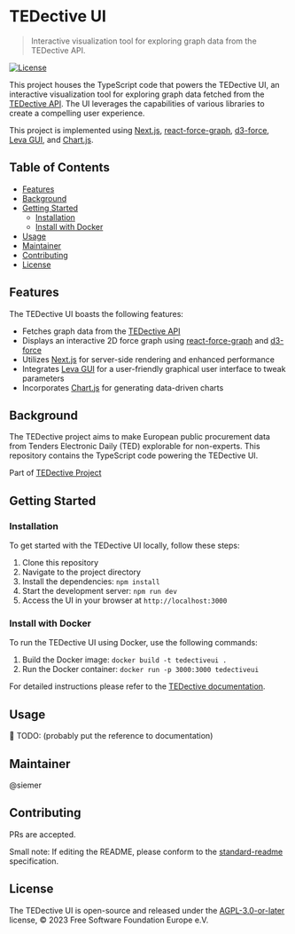 # TEDective UI
> Interactive visualization tool for exploring graph data from the TEDective API.

[![License](https://img.shields.io/badge/License-AGPL--3.0--or--later-blue.svg)](https://www.gnu.org/licenses/agpl-3.0.html)

This project houses the TypeScript code that powers the TEDective UI, an interactive visualization tool for exploring graph data fetched from the [TEDective API](https://git.fsfe.org/TEDective/api/). The UI leverages the capabilities of various libraries to create a compelling user experience.

This project is implemented using [Next.js](https://github.com/vercel/next.js), [react-force-graph](https://github.com/vasturiano/react-force-graph), [d3-force](https://github.com/d3/d3-force), [Leva GUI](https://github.com/pmndrs/leva), and [Chart.js](https://github.com/chartjs/Chart.js).

## Table of Contents

- [Features](#features)
- [Background](#background)
- [Getting Started](#getting-started)
  - [Installation](#installation)
  - [Install with Docker](#install-with-docker)
- [Usage](#usage)
- [Maintainer](#maintainer)
- [Contributing](#contributing)
- [License](#license)

## Features
The TEDective UI boasts the following features:

- Fetches graph data from the [TEDective API](https://git.fsfe.org/TEDective/api/)
- Displays an interactive 2D force graph using [react-force-graph](https://github.com/vasturiano/react-force-graph#input-json-syntax) and [d3-force](https://github.com/d3/d3-force)
- Utilizes [Next.js](https://github.com/vercel/next.js) for server-side rendering and enhanced performance
- Integrates [Leva GUI](https://github.com/pmndrs/leva) for a user-friendly graphical user interface to tweak parameters
- Incorporates [Chart.js](https://github.com/chartjs/Chart.js) for generating data-driven charts

## Background
The TEDective project aims to make European public procurement data from
Tenders Electronic Daily (TED) explorable for non-experts. This repository
contains the TypeScript code powering the TEDective UI.

Part of [TEDective Project](https://tedective.org)

## Getting Started

### Installation

To get started with the TEDective UI locally, follow these steps:

1. Clone this repository
2. Navigate to the project directory
3. Install the dependencies: `npm install`
4. Start the development server: `npm run dev`
5. Access the UI in your browser at `http://localhost:3000`

### Install with Docker

To run the TEDective UI using Docker, use the following commands:

1. Build the Docker image: `docker build -t tedectiveui .`
2. Run the Docker container: `docker run -p 3000:3000 tedectiveui`

For detailed instructions please refer to the [TEDective documentation](https://docs.tedective.org/ui/quickstart.mdx).

## Usage
:construction: TODO: (probably put the reference to documentation)

## Maintainer
@siemer

## Contributing
PRs are accepted.

Small note: If editing the README, please conform to the
[standard-readme](https://github.com/RichardLitt/standard-readme)
specification.

## License
The TEDective UI is open-source and released under the [AGPL-3.0-or-later](https://www.gnu.org/licenses/agpl-3.0.html) license, © 2023 Free Software Foundation Europe e.V.

